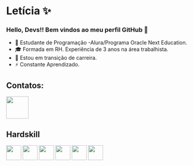 #  Letícia ✨
### Hello, Devs!! Bem vindos ao meu perfil GitHub 👋

- 🔭 Estudante de Programação -Alura/Programa Oracle Next Education.
- 🎓 Formada em RH. Experiência de 3 anos na área trabalhista.
- 💫  Estou em transição de carreira.
-  ⚡ Constante Aprendizado.

## Contatos:
<a href="https://www.linkedin.com/in/leticiasantosferreira/" target="_blank"><img
                src="https://cdn.jsdelivr.net/gh/devicons/devicon/icons/linkedin/linkedin-original-wordmark.svg"
                width="60px" height="60px" target="_blank"></a>
   



 ## Hardskill
<div> 
  <img src="https://cdn.jsdelivr.net/gh/devicons/devicon/icons/html5/html5-original-wordmark.svg" width="40px" height="40px"/> 
  <img src="https://cdn.jsdelivr.net/gh/devicons/devicon/icons/css3/css3-original-wordmark.svg" width="40px" height="40px"/>
  <img src="https://cdn.jsdelivr.net/gh/devicons/devicon/icons/javascript/javascript-original.svg" width="40px" height="40px"/>
  <img src="https://cdn.jsdelivr.net/gh/devicons/devicon/icons/vscode/vscode-original-wordmark.svg" width="40px" height="40px"/>
  <img src="https://cdn.jsdelivr.net/gh/devicons/devicon/icons/github/github-original-wordmark.svg" width="40px" height="40px"/>
  <img src="https://cdn.jsdelivr.net/gh/devicons/devicon/icons/git/git-original-wordmark.svg" width="40px" height="40px"/>
 </div>
